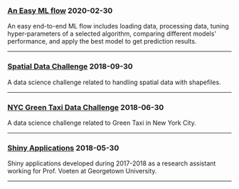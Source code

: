 ### [An Easy ML flow](https://yili808.github.io/easy_ml_flow/) 2020-02-30
An easy end-to-end ML flow includes loading data, processing data, tuning hyper-parameters of a selected algorithm, comparing different models' performance, and apply the best model to get prediction results. 

___

### [Spatial Data Challenge](https://yili808.github.io/Shapefiles/) 2018-09-30
A data science challenge related to handling spatial data with shapefiles.

___

### [NYC Green Taxi Data Challenge](https://yili808.github.io/NYC_green_taxi/)  2018-06-30 
A data science challenge related to Green Taxi in New York City.

___

### [Shiny Applications](https://yili808.github.io/ShinyApps/)  2018-05-30 
Shiny applications developed during 2017-2018 as a research assistant working for Prof. Voeten at Georgetown University.

___
